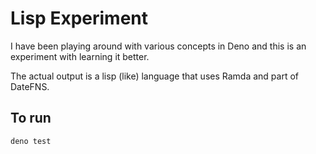 # Lisp Experiment

I have been playing around with various concepts in Deno and this is an experiment with learning it better.

The actual output is a lisp (like) language that uses Ramda and part of DateFNS.

## To run

```
deno test
```